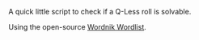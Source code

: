 A quick little script to check if a Q-Less roll is solvable.

Using the open-source [Wordnik Wordlist](https://github.com/wordnik/wordlist). 